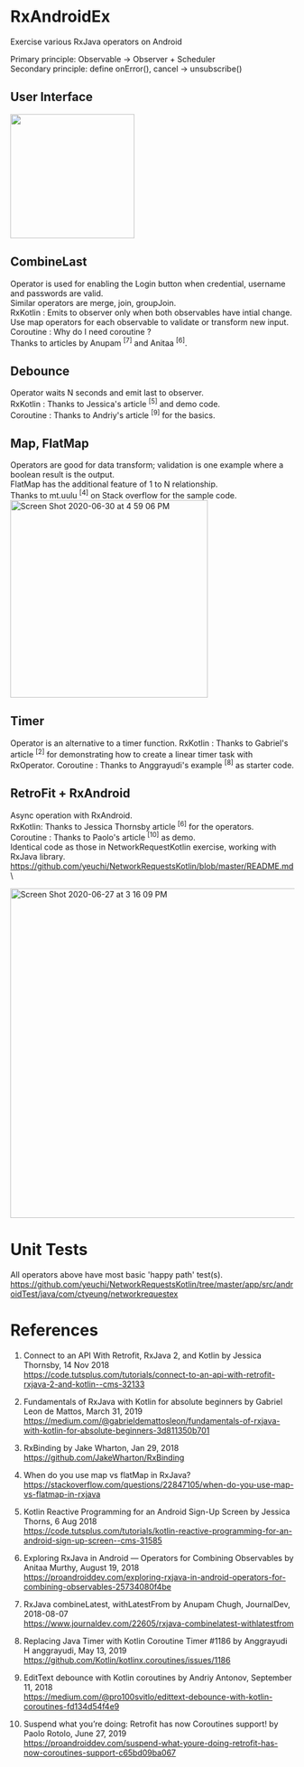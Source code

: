 # RxAndroidEx
Exercise various RxJava operators on Android

Primary principle: Observable -> Observer + Scheduler \
Secondary principle: define onError(), cancel -> unsubscribe()

## User Interface
<img width="220" src="https://user-images.githubusercontent.com/1282659/86539410-c0277b80-bec1-11ea-87a6-52d550e67fb2.jpg">

## CombineLast
Operator is used for enabling the Login button when credential, username and passwords are valid. \
Similar operators are merge, join, groupJoin. \
RxKotlin : Emits to observer only when both observables have intial change. \
Use map operators for each observable to validate or transform new input. \
Coroutine : Why do I need coroutine ? \
Thanks to articles by Anupam <sup>[7]</sup> and Anitaa <sup>[6]</sup>.

## Debounce 
Operator waits N seconds and emit last to observer. \
RxKotlin : Thanks to Jessica's article <sup>[5]</sup> and demo code. \
Coroutine : Thanks to Andriy's article <sup>[9]</sup> for the basics.

## Map, FlatMap 
Operators are good for data transform; validation is one example where a boolean result is the output. \
FlatMap has the additional feature of 1 to N relationship. \
Thanks to mt.uulu <sup>[4]</sup> on Stack overflow for the sample code. \
<img width="350" alt="Screen Shot 2020-06-30 at 4 59 06 PM" src="https://user-images.githubusercontent.com/67604278/86181114-0e6c0180-baf3-11ea-8d4a-17d01d5f9a32.png">

## Timer
Operator is an alternative to a timer function.
RxKotlin : Thanks to Gabriel's article <sup>[2]</sup> for demonstrating how to create a linear timer task with RxOperator.
Coroutine : Thanks to Anggrayudi's example <sup>[8]</sup> as starter code.

## RetroFit + RxAndroid
Async operation with RxAndroid. \
RxKotlin: Thanks to Jessica Thornsby article <sup>[6]</sup> for the operators. \
Coroutine : Thanks to Paolo's article <sup>[10]</sup> as demo. \
Identical code as those in NetworkRequestKotlin exercise, working with RxJava library. \
https://github.com/yeuchi/NetworkRequestsKotlin/blob/master/README.md \

<img width="584" alt="Screen Shot 2020-06-27 at 3 16 09 PM" src="https://user-images.githubusercontent.com/1282659/85931324-32c4a580-b889-11ea-8921-062558350419.png">

# Unit Tests
All operators above have most basic 'happy path' test(s).
https://github.com/yeuchi/NetworkRequestsKotlin/tree/master/app/src/androidTest/java/com/ctyeung/networkrequestex

# References

1. Connect to an API With Retrofit, RxJava 2, and Kotlin by Jessica Thornsby, 14 Nov 2018 \
https://code.tutsplus.com/tutorials/connect-to-an-api-with-retrofit-rxjava-2-and-kotlin--cms-32133

2. Fundamentals of RxJava with Kotlin for absolute beginners by Gabriel Leon de Mattos, March 31, 2019 \
https://medium.com/@gabrieldemattosleon/fundamentals-of-rxjava-with-kotlin-for-absolute-beginners-3d811350b701

3. RxBinding by Jake Wharton, Jan 29, 2018 \
https://github.com/JakeWharton/RxBinding

4. When do you use map vs flatMap in RxJava? \
https://stackoverflow.com/questions/22847105/when-do-you-use-map-vs-flatmap-in-rxjava

5. Kotlin Reactive Programming for an Android Sign-Up Screen by Jessica Thorns, 6 Aug 2018 \
https://code.tutsplus.com/tutorials/kotlin-reactive-programming-for-an-android-sign-up-screen--cms-31585

6. Exploring RxJava in Android — Operators for Combining Observables by Anitaa Murthy, August 19, 2018 \
https://proandroiddev.com/exploring-rxjava-in-android-operators-for-combining-observables-25734080f4be

7. RxJava combineLatest, withLatestFrom by Anupam Chugh, JournalDev, 2018-08-07 \
https://www.journaldev.com/22605/rxjava-combinelatest-withlatestfrom

8. Replacing Java Timer with Kotlin Coroutine Timer #1186 by Anggrayudi H anggrayudi, May 13, 2019 \
https://github.com/Kotlin/kotlinx.coroutines/issues/1186

9. EditText debounce with Kotlin coroutines by Andriy Antonov, September 11, 2018 \
https://medium.com/@pro100svitlo/edittext-debounce-with-kotlin-coroutines-fd134d54f4e9

10. Suspend what you’re doing: Retrofit has now Coroutines support! by Paolo Rotolo, June 27, 2019 \
https://proandroiddev.com/suspend-what-youre-doing-retrofit-has-now-coroutines-support-c65bd09ba067
